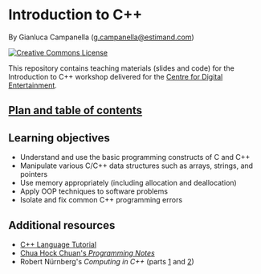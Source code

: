 # Introduction to C++

By Gianluca Campanella (<g.campanella@estimand.com>)

[![Creative Commons License](https://i.creativecommons.org/l/by/4.0/80x15.png)](http://creativecommons.org/licenses/by/4.0/)

This repository contains teaching materials (slides and code) for the Introduction to C++ workshop delivered for the [Centre for Digital Entertainment](http://www.digital-entertainment.org).

## [Plan and table of contents](contents.md)

## Learning objectives
* Understand and use the basic programming constructs of C and C++
* Manipulate various C/C++ data structures such as arrays, strings, and pointers
* Use memory appropriately (including allocation and deallocation)
* Apply OOP techniques to software problems
* Isolate and fix common C++ programming errors

## Additional resources
* [C++ Language Tutorial](http://www.cplusplus.com/doc/tutorial/)
* [Chua Hock Chuan's _Programming Notes_](https://www.ntu.edu.sg/home/ehchua/programming/#Cpp)
* Robert Nürnberg's _Computing in C++_ (parts [1](https://wwwf.imperial.ac.uk/~rn/teaching/ccourse.pdf) and [2](https://wwwf.imperial.ac.uk/~rn/teaching/oopc++.pdf))

